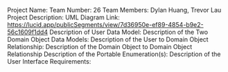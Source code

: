 Project Name:
Team Number: 26
Team Members: Dylan Huang, Trevor Lau
Project Description:
UML Diagram Link: https://lucid.app/publicSegments/view/7d36950e-ef89-4854-b9e2-56c1609f1dd4
Description of User Data Model:
Description of the Two Domain Object Data Models:
Description of the User to Domain Object Relationship:
Description of the Domain Object to Domain Object Relationship
Description of the Portable Enumeration(s):
Description of the User Interface Requirements:
